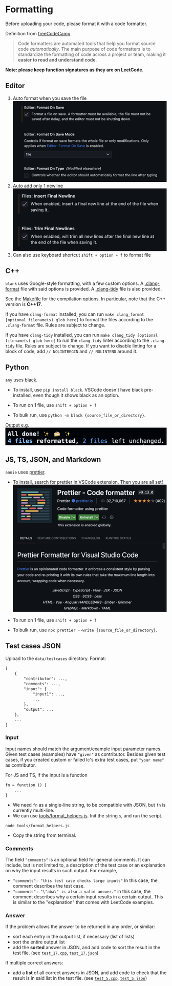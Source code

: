 # Formatting

Before uploading your code, please format it with a code formatter.

Definition from [freeCodeCamp](https://www.freecodecamp.org/news/using-prettier-and-jslint/)

> Code formatters are automated tools that help you format source code _automatically_. The main purpose of code formatters is to standardize the formatting of code across a project or team, making it **easier to read and understand code**.

**Note: please keep function signatures as they are on LeetCode**.

## Editor

1. Auto format when you save the file
   ![](figs/format_editor.png)
2. Auto add only 1 newline
   ![](figs/format_newline.png)
3. Can also use keyboard shortcut `shift + option + f` to format file

## C++

`blank` uses Google-style formatting, with a few custom options. A [.clang-format](../cpp/.clang-format) file with said options is provided. A [.clang-tidy](../cpp/.clang-tidy) file is also provided.

See the [Makefile](../cpp/Makefile) for the compilation options. In particular, note that the C++ version is **C++17**.

If you have `clang-format` installed, you can run `make clang_format [optional filename(s) glob here]` to format the files according to the `.clang-format` file. Rules are subject to change.

If you have `clang-tidy` installed, you can run `make clang_tidy [optional filename(s) glob here]` to run the `clang-tidy` linter according to the `.clang-tidy` file. Rules are subject to change. If you want to disable linting for a block of code, add `// NOLINTBEGIN` and `// NOLINTEND` around it.

## Python

`any` uses [black](https://github.com/psf/black).

- To install, use `pip install black`. VSCode doesn't have black pre-installed, even though it shows black as an option.

- To run on 1 file, use `shift + option + f`

- To bulk run, use `python -m black {source_file_or_directory}`.

Output e.g.
![](figs/format_black.png)

## JS, TS, JSON, and Markdown

`annie` uses [prettier](https://prettier.io/).

- To install, search for prettier in VSCode extension. Then you are all set!
  ![](figs/format_prettier.png)

- To run on 1 file, use `shift + option + f`

- To bulk run, use `npx prettier --write {source_file_or_directory}`.

## Test cases JSON

Upload to the `data/testcases` directory. Format:

```
[
    {
        "contributor": ...,
        "comments": ...,
        "input": {
            "input1": ...,
            ...
        },
        "output": ...
    },
    ...
]
```

### Input

Input names should match the argument/example input parameter names. Given test cases (examples) have `"given"` as contributor. Besides given test cases, if you created custom or failed lc's extra test cases, put `"your name"` as contributor.

For JS and TS, if the input is a function

```
fn = function () {
    ...
}
```

- We need `fn` as a single-line string, to be compatible with JSON, but `fn` is currently multi-line.
- We can use [tools/format_helpers.js](tools/format_helpers.js). Init the string `s`, and run the script.

```shell
node tools/format_helpers.js
```

- Copy the string from terminal.

### Comments

The field `"comments"` is an optional field for general comments. It can
include, but is not limited to, a description of the test case or an
explanation on why the input results in such output. For example,

- `"comments": "this test case checks large inputs"` In this case, the comment describes the test case.
- `"comments": "\"aba\" is also a valid answer."` in this case, the comment describes why a certain input results in a certain output. This is similar
  to the "explanation" that comes with LeetCode examples.

### Answer

If the problem allows the answer to be returned in any order, or similar:

- sort each entry in the output list, if necessary (list of lists)
- sort the entire output list
- add the **sorted** answer in JSON, and add code to sort the result in the test file. (see [`test_17.cpp`](../cpp/test/test_17.cpp), [`test_17.json`](../data/testcases/test_17.json))

If multiple correct answers:

- add a **list** of all correct answers in JSON, and add code to check that the result is in said list in the test file. (see [`test_5.cpp`](../cpp/test/test_5.cpp), [`test_5.json`](../data/testcases/test_5.json))
